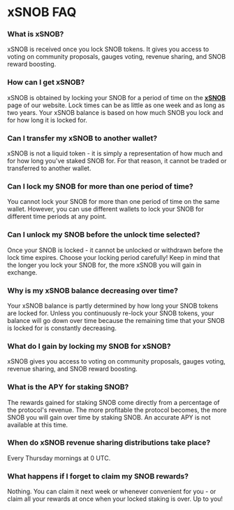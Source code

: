 # xSNOB FAQ

### What is xSNOB?

xSNOB is received once you lock SNOB tokens. It gives you access to voting on community proposals, gauges voting, revenue sharing, and SNOB reward boosting.

### How can I get xSNOB?

xSNOB is obtained by locking your SNOB for a period of time on the [**xSNOB**](https://app.snowball.network/staking) page of our website. Lock times can be as little as one week and as long as two years. Your xSNOB balance is based on how much SNOB you lock and for how long it is locked for.

### Can I transfer my xSNOB to another wallet?

xSNOB is not a liquid token - it is simply a representation of how much and for how long you've staked SNOB for. For that reason, it cannot be traded or transferred to another wallet.

### Can I lock my SNOB for more than one period of time?

You cannot lock your SNOB for more than one period of time on the same wallet. However, you can use different wallets to lock your SNOB for different time periods at any point.

### Can I unlock my SNOB before the unlock time selected?

Once your SNOB is locked - it cannot be unlocked or withdrawn before the lock time expires. Choose your locking period carefully! Keep in mind that the longer you lock your SNOB for, the more xSNOB you will gain in exchange.

### Why is my xSNOB balance decreasing over time?

Your xSNOB balance is partly determined by how long your SNOB tokens are locked for. Unless you continuously re-lock your SNOB tokens, your balance will go down over time because the remaining time that your SNOB is locked for is constantly decreasing.

### What do I gain by locking my SNOB for xSNOB?

xSNOB gives you access to voting on community proposals, gauges voting, revenue sharing, and SNOB reward boosting.

### What is the APY for staking SNOB?

The rewards gained for staking SNOB come directly from a percentage of the protocol's revenue. The more profitable the protocol becomes, the more SNOB you will gain over time by staking SNOB. An accurate APY is not available at this time.

### When do xSNOB revenue sharing distributions take place?

Every Thursday mornings at 0 UTC.

### What happens if I forget to claim my SNOB rewards?

Nothing. You can claim it next week or whenever convenient for you - or claim all your rewards at once when your locked staking is over. Up to you!
